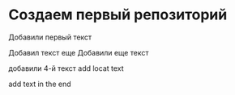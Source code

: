 # Создаем первый репозиторий


Добавили первый текст 

Добавил текст еще 
Добавили еще текст 

добавили 4-й текст add locat text

add text in the end
